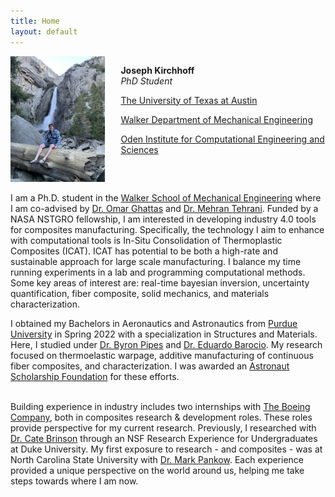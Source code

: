 ```yaml
---
title: Home
layout: default
---
```


<div id="twosided">
<div id="left" style="float: left; max-width: 30%;border: 10px"> 
    <img src="images/profile.jpg" />
</div>
<div id="right" style="float: right; width: 65%; vertical-align: middle;">
<p> <b>Joseph Kirchhoff</b> <br> <em>PhD Student</em> </p>
<p> <a href="https://utexas.edu" target="blank">The University of Texas at Austin</a></p>
<p> <a href="https://www.me.utexas.edu/" target="blank">Walker Department of Mechanical Engineering</a><br></p>
<p> <a href="https://oden.utexas.edu" target="blank">Oden Institute for Computational Engineering and Sciences</a><br></p>
</div>
</div>
<div id="clearer" style="clear: both"> </div>

I am a Ph.D. student in the [Walker School of Mechanical Engineering](https://www.me.utexas.edu/) where I am co-advised by [Dr. Omar Ghattas](http://users.oden.utexas.edu/~omar) and [Dr. Mehran Tehrani](https://sites.utexas.edu/tehrani/). Funded by a NASA NSTGRO fellowship, I am interested in developing industry 4.0 tools for composites manufacturing. Specifically, the technology I aim to enhance with computational tools is In-Situ Consolidation of Thermoplastic Composites (ICAT). ICAT has potential to be both a high-rate and sustainable approach for large scale manufacturing. I balance my time running experiments in a lab and programming computational methods. Some key areas of interest are: real-time bayesian inversion, uncertainty quantification, fiber composite, solid mechanics, and materials characterization. <br>

I obtained my Bachelors in Aeronautics and Astronautics from [Purdue University](https://engineering.purdue.edu/AAE) in Spring 2022 with a specialization in Structures and Materials. Here, I studied under [Dr. Byron Pipes](https://engineering.purdue.edu/AAE/people/ptProfile?resource_id=1436) and [Dr. Eduardo Barocio](https://www.purdue.edu/cmsc/tech-area-bio/barocio.php). My research focused on thermoelastic warpage, additive manufacturing of continuous fiber composites, and characterization. I was awarded an [Astronaut Scholarship Foundation](https://astronautscholarship.org/) for these efforts. <br><br>

Building experience in industry includes two internships with [The Boeing Company](https://www.boeing.com/), both in composites research & development roles. These roles provide perspective for my current research. Previously, I researched with [Dr. Cate Brinson](https://mems.duke.edu/faculty/catherine-brinson) through an NSF Research Experience for Undergraduates at Duke University. My first exposure to research - and composites - was at North Carolina State University with [Dr. Mark Pankow](https://www.mae.ncsu.edu/blast). Each experience provided a unique perspective on the world around us, helping me take steps towards where I am now. <br>






